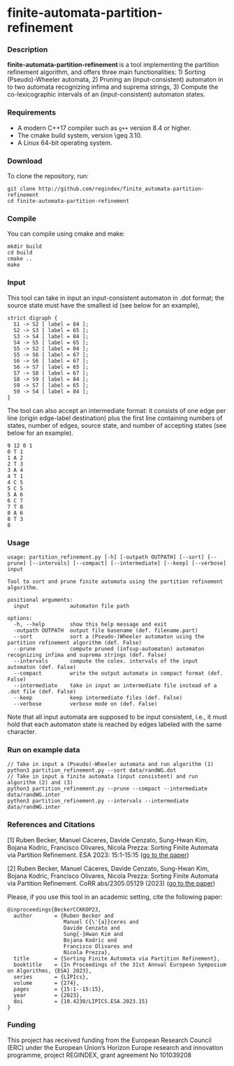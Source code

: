 # finite-automata-partition-refinement

### Description

<strong> finite-automata-partition-refinement </strong> is a tool implementing the partition refinement algorithm, and offers three main functionalities: 1) Sorting (Pseudo)-Wheeler automata, 2) Pruning an (input-consistent) automaton in to two automata recognizing infima and suprema strings, 3) Compute the co-lexicographic intervals of an (input-consistent) automaton states. 

### Requirements

* A modern C++17 compiler such as `g++` version 8.4 or higher.
* The cmake build system, version \geq 3.10.
* A Linux 64-bit operating system.

### Download

To clone the repository, run:

```console
git clone http://github.com/regindex/finite_automata-partition-refinement
cd finite-automata-partition-refinement
```

### Compile

You can compile using cmake and make:

```console
mkdir build
cd build
cmake ..
make
```

### Input

This tool can take in input an input-consistent automaton in .dot format; the source state must have the smallest id (see below for an example),
```
strict digraph {
  S1 -> S2 [ label = 84 ];
  S2 -> S3 [ label = 65 ];
  S3 -> S4 [ label = 84 ];
  S4 -> S5 [ label = 65 ];
  S5 -> S2 [ label = 84 ];
  S5 -> S6 [ label = 67 ];
  S6 -> S6 [ label = 67 ];
  S6 -> S7 [ label = 65 ];
  S7 -> S8 [ label = 67 ];
  S8 -> S9 [ label = 84 ];
  S9 -> S7 [ label = 65 ];
  S9 -> S4 [ label = 84 ];
}
```
The tool can also accept an intermediate format: it consists of one edge per line (origin edge-label destination) plus the first line containing numbers of states, number of edges, source state, and number of accepting states (see below for an example).
```
9 12 0 1
0 T 1
1 A 2
2 T 3
3 A 4
4 T 1
4 C 5
5 C 5
5 A 6
6 C 7
7 T 8
8 A 6
8 T 3
8
```

### Usage

```
usage: partition_refinement.py [-h] [-outpath OUTPATH] [--sort] [--prune] [--intervals] [--compact] [--intermediate] [--keep] [--verbose] input

Tool to sort and prune finite automata using the partition refinement algorithm.

positional arguments:
  input             automaton file path

options:
  -h, --help        show this help message and exit
  -outpath OUTPATH  output file basename (def. filename.part)
  --sort            sort a (Pseudo-)Wheeler automaton using the partition refinement algorithm (def. False)
  --prune           compute pruned (infsup-automaton) automaton recognizing infima and suprema strings (def. False)
  --intervals       compute the colex. intervals of the input automaton (def. False)
  --compact         write the output automata in compact format (def. False)
  --intermediate    take in input an intermediate file instead of a .dot file (def. False)
  --keep            keep intermediate files (def. False)
  --verbose         verbose mode on (def. False)
```
Note that all input automata are supposed to be input consistent, i.e., it must hold that each automaton state is reached by edges labeled with the same character.

### Run on example data

```console
// Take in input a (Pseudo)-Wheeler automata and run algorithm (1)
python3 partition_refinement.py --sort data/randWG.dot
// Take in input a finite automata (input consistent) and run algorithm (2) and (3)
python3 partition_refinement.py --prune --compact --intermediate data/randWG.inter
python3 partition_refinement.py --intervals --intermediate data/randWG.inter
```

### References and Citations 

[1] Ruben Becker, Manuel Cáceres, Davide Cenzato, Sung-Hwan Kim, Bojana Kodric, Francisco Olivares, Nicola Prezza: Sorting Finite Automata via Partition Refinement. ESA 2023: 15:1-15:15 ([go to the paper](https://drops.dagstuhl.de/entities/document/10.4230/LIPIcs.ESA.2023.15))

[2] Ruben Becker, Manuel Cáceres, Davide Cenzato, Sung-Hwan Kim, Bojana Kodric, Francisco Olivares, Nicola Prezza: Sorting Finite Automata via Partition Refinement. CoRR abs/2305.05129 (2023) ([go to the paper](https://arxiv.org/abs/2305.05129))

Please, if you use this tool in an academic setting, cite the following paper:

    @inproceedings{BeckerCCKKOP23,
      author       = {Ruben Becker and
                      Manuel C{\'{a}}ceres and
                      Davide Cenzato and
                      Sung{-}Hwan Kim and
                      Bojana Kodric and
                      Francisco Olivares and
                      Nicola Prezza},
      title        = {Sorting Finite Automata via Partition Refinement},
      booktitle    = {In Proceedings of the 31st Annual European Symposium on Algorithms, {ESA} 2023},
      series       = {LIPIcs},
      volume       = {274},
      pages        = {15:1--15:15},
      year         = {2023},
      doi          = {10.4230/LIPICS.ESA.2023.15}
    }

### Funding

This project has received funding from the European Research Council (ERC) under the European Union’s Horizon Europe research and innovation programme, project REGINDEX, grant agreement No 101039208